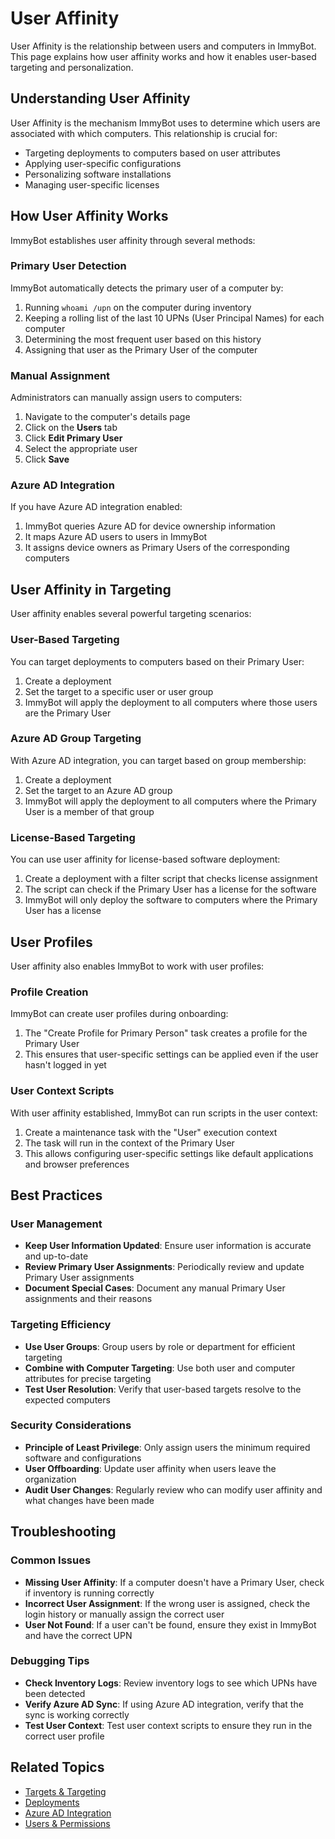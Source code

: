 # User Affinity

User Affinity is the relationship between users and computers in ImmyBot. This page explains how user affinity works and how it enables user-based targeting and personalization.

## Understanding User Affinity

User Affinity is the mechanism ImmyBot uses to determine which users are associated with which computers. This relationship is crucial for:

- Targeting deployments to computers based on user attributes
- Applying user-specific configurations
- Personalizing software installations
- Managing user-specific licenses

## How User Affinity Works

ImmyBot establishes user affinity through several methods:

### Primary User Detection

ImmyBot automatically detects the primary user of a computer by:

1. Running `whoami /upn` on the computer during inventory
2. Keeping a rolling list of the last 10 UPNs (User Principal Names) for each computer
3. Determining the most frequent user based on this history
4. Assigning that user as the Primary User of the computer

### Manual Assignment

Administrators can manually assign users to computers:

1. Navigate to the computer's details page
2. Click on the **Users** tab
3. Click **Edit Primary User**
4. Select the appropriate user
5. Click **Save**

### Azure AD Integration

If you have Azure AD integration enabled:

1. ImmyBot queries Azure AD for device ownership information
2. It maps Azure AD users to users in ImmyBot
3. It assigns device owners as Primary Users of the corresponding computers

## User Affinity in Targeting

User affinity enables several powerful targeting scenarios:

### User-Based Targeting

You can target deployments to computers based on their Primary User:

1. Create a deployment
2. Set the target to a specific user or user group
3. ImmyBot will apply the deployment to all computers where those users are the Primary User

### Azure AD Group Targeting

With Azure AD integration, you can target based on group membership:

1. Create a deployment
2. Set the target to an Azure AD group
3. ImmyBot will apply the deployment to all computers where the Primary User is a member of that group

### License-Based Targeting

You can use user affinity for license-based software deployment:

1. Create a deployment with a filter script that checks license assignment
2. The script can check if the Primary User has a license for the software
3. ImmyBot will only deploy the software to computers where the Primary User has a license

## User Profiles

User affinity also enables ImmyBot to work with user profiles:

### Profile Creation

ImmyBot can create user profiles during onboarding:

1. The "Create Profile for Primary Person" task creates a profile for the Primary User
2. This ensures that user-specific settings can be applied even if the user hasn't logged in yet

### User Context Scripts

With user affinity established, ImmyBot can run scripts in the user context:

1. Create a maintenance task with the "User" execution context
2. The task will run in the context of the Primary User
3. This allows configuring user-specific settings like default applications and browser preferences

## Best Practices

### User Management

- **Keep User Information Updated**: Ensure user information is accurate and up-to-date
- **Review Primary User Assignments**: Periodically review and update Primary User assignments
- **Document Special Cases**: Document any manual Primary User assignments and their reasons

### Targeting Efficiency

- **Use User Groups**: Group users by role or department for efficient targeting
- **Combine with Computer Targeting**: Use both user and computer attributes for precise targeting
- **Test User Resolution**: Verify that user-based targets resolve to the expected computers

### Security Considerations

- **Principle of Least Privilege**: Only assign users the minimum required software and configurations
- **User Offboarding**: Update user affinity when users leave the organization
- **Audit User Changes**: Regularly review who can modify user affinity and what changes have been made

## Troubleshooting

### Common Issues

- **Missing User Affinity**: If a computer doesn't have a Primary User, check if inventory is running correctly
- **Incorrect User Assignment**: If the wrong user is assigned, check the login history or manually assign the correct user
- **User Not Found**: If a user can't be found, ensure they exist in ImmyBot and have the correct UPN

### Debugging Tips

- **Check Inventory Logs**: Review inventory logs to see which UPNs have been detected
- **Verify Azure AD Sync**: If using Azure AD integration, verify that the sync is working correctly
- **Test User Context**: Test user context scripts to ensure they run in the correct user profile

## Related Topics

- [Targets & Targeting](./targets-targeting)
- [Deployments](./deployments)
- [Azure AD Integration](./azure-ad-integration)
- [Users & Permissions](./users-permissions)
